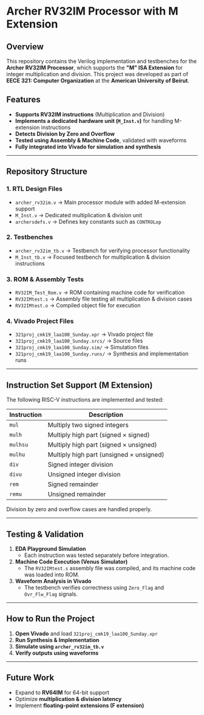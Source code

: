 # **Archer RV32IM Processor with M Extension**  

## **Overview**  
This repository contains the Verilog implementation and testbenches for the **Archer RV32IM Processor**, which supports the **"M" ISA Extension** for integer multiplication and division. This project was developed as part of **EECE 321: Computer Organization** at the **American University of Beirut**.  

## **Features**  
- **Supports RV32IM instructions** (Multiplication and Division)  
- **Implements a dedicated hardware unit (`M_Inst.v`)** for handling M-extension instructions  
- **Detects Division by Zero and Overflow**  
- **Tested using Assembly & Machine Code**, validated with waveforms  
- **Fully integrated into Vivado for simulation and synthesis**  

---

## **Repository Structure**  

### **1. RTL Design Files**  
- `archer_rv32im.v` → Main processor module with added M-extension support  
- `M_Inst.v` → Dedicated multiplication & division unit  
- `archersdefs.v` → Defines key constants such as `CONTROLop`  

### **2. Testbenches**  
- `archer_rv32im_tb.v` → Testbench for verifying processor functionality  
- `M_Inst_tb.v` → Focused testbench for multiplication & division instructions  

### **3. ROM & Assembly Tests**  
- `RV32IM_Test_Rom.v` → ROM containing machine code for verification  
- `RV32IMtest.s` → Assembly file testing all multiplication & division cases  
- `RV32IMtest.o` → Compiled object file for execution  

### **4. Vivado Project Files**  
- `321proj_cmk19_laa100_Sunday.xpr` → Vivado project file  
- `321proj_cmk19_laa100_Sunday.srcs/` → Source files  
- `321proj_cmk19_laa100_Sunday.sim/` → Simulation files  
- `321proj_cmk19_laa100_Sunday.runs/` → Synthesis and implementation runs  

---

## **Instruction Set Support (M Extension)**  
The following RISC-V instructions are implemented and tested:  

| Instruction | Description |  
|------------|------------|  
| `mul` | Multiply two signed integers |  
| `mulh` | Multiply high part (signed × signed) |  
| `mulhsu` | Multiply high part (signed × unsigned) |  
| `mulhu` | Multiply high part (unsigned × unsigned) |  
| `div` | Signed integer division |  
| `divu` | Unsigned integer division |  
| `rem` | Signed remainder |  
| `remu` | Unsigned remainder |  

Division by zero and overflow cases are handled properly.

---

## **Testing & Validation**  
1. **EDA Playground Simulation**  
   - Each instruction was tested separately before integration.  
2. **Machine Code Execution (Venus Simulator)**  
   - The `RV32IMtest.s` assembly file was compiled, and its machine code was loaded into ROM.  
3. **Waveform Analysis in Vivado**  
   - The testbench verifies correctness using `Zero_Flag` and `Ovr_Flw_Flag` signals.  

---


## **How to Run the Project**  
1. **Open Vivado** and load `321proj_cmk19_laa100_Sunday.xpr`  
2. **Run Synthesis & Implementation**  
3. **Simulate using `archer_rv32im_tb.v`**  
4. **Verify outputs using waveforms**  

---

## **Future Work**  
- Expand to **RV64IM** for 64-bit support  
- Optimize **multiplication & division latency**  
- Implement **floating-point extensions (F extension)**  

